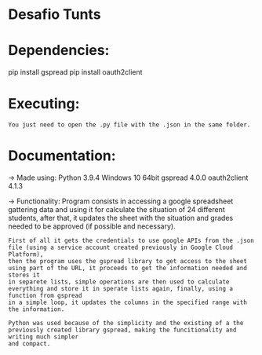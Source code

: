 # Desafio Tunts

# Dependencies:

pip install gspread
pip install oauth2client

# Executing:

    You just need to open the .py file with the .json in the same folder.

# Documentation:

-> Made using:
    Python 3.9.4 
    Windows 10 64bit
    gspread 4.0.0
    oauth2client 4.1.3

-> Functionality:
    Program consists in accessing a google spreadsheet gattering data and using it for calculate the situation of 24 different students,
    after that, it updates the sheet with the situation and grades needed to be approved (if possible and necessary).

    First of all it gets the credentials to use google APIs from the .json file (using a service account created previously in Google Cloud Platform),
    then the program uses the gspread library to get access to the sheet using part of the URL, it proceeds to get the information needed and stores it
    in separete lists, simple operations are then used to calculate everything and store it in sperate lists again, finally, using a function from gspread
    in a simple loop, it updates the columns in the specified range with the information.

    Python was used because of the simplicity and the existing of a the previously created library gspread, making the funcitionality and writing much simpler
    and compact.
